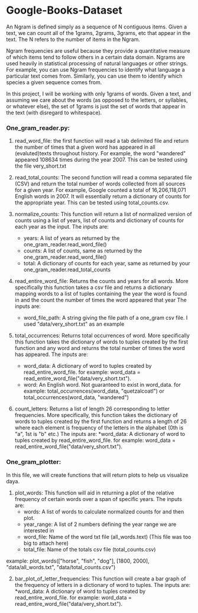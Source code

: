 # Google-Books-Dataset

An Ngram is defined simply as a sequence of N contiguous items. Given a text, we can count all of the 1grams, 2grams, 3grams, etc that appear in the text. The N refers to the number of items in the Ngram.

Ngram frequencies are useful because they provide a quantitative measure of which items tend to follow others in a certain data domain. Ngrams are used heavily in statistical processing of natural languages or other strings. For example, you can use Ngram frequencies to identify what language a particular text comes from. Similarly, you can use them to identify which species a given sequence comes from.

In this project, I will be working with only 1grams of words. Given a text, and assuming we care about the words (as opposed to the letters, or syllables, or whatever else), the set of 1grams is just the set of words that appear in the text (with disregard to whitespace).

### One_gram_reader.py:

1) read_word_file: the first function will read a tab delimited file and return the number of times that a given word has appeared in all (evaluted)texts throughout history. For example, the word "wandered" appeared 108634 times during the year 2007. This can be tested using the file very_short.txt

2) read_total_counts: The second function will read a comma separated file (CSV) and return the total number of words collected from all sources for a given year. For example, Google counted a total of 16,206,118,071 English words in 2007. It will essentially return a dictionary of counts for the appropriate year. This can be tested using total_counts.csv. 

3) normalize_counts: This function will return a list of normalized version of counts using a list of years, list of counts and dictionary of counts for each year as the input. 
  The inputs are: 
      * years: A list of years as returned by the one_gram_reader.read_word_file()
      * counts: A list of counts, same as returned by the one_gram_reader.read_word_file()
      * total: A dictionary of counts for each year, same as returned by your one_gram_reader.read_total_counts
      
4) read_entire_word_file:  Returns the counts and years for all words. More specifically this function takes a csv file and returns a dictionary mapping words to a list of tuples containing the year the word is found in and the count the number of times the word appeared that year
  The inputs are:
      * word_file_path: A string giving the file path of a one_gram csv file. I used "data/very_short.txt" as an example

5) total_occurrences: Returns total occurrences of word. More specifically this function takes the dictionary of words to tuples created by the first function and any word and returns the total number of times the word has appeared. 
  The inputs are:
      * word_data: A dictionary of word to tuples created by read_entire_word_file. 
        for example: word_data = read_entire_word_file("data/very_short.txt").
      * word: An English word. Not guaranteed to exist in word_data.
        for example: total_occurrences(word_data, "quetzalcoatl") or total_occurrences(word_data, "wandered")

6) count_letters:  Returns a list of length 26 corresponding to letter frequencies. More specifically, this function takes the dictionary of words to tuples created by the first function and returns a length of 26 where each element is frequency of the letters in the alphabet (0th is "a", 1st is "b" etc.)
     The inputs are: 
       *word_data: A dictionary of word to tuples created by read_entire_word_file. 
        for example: word_data = read_entire_word_file("data/very_short.txt").


### One_gram_plotter: 

In this file, we will create functions that will return plots to help us visualize daya. 

1) plot_words: This function will aid in returning a plot of the relative frequency of certain words over a span of specific years.
  The inputs are: 
      * words: A list of words to calculate normalized counts for and then plot. 
      * year_range: A list of 2 numbers defining the year range we are interested in
      * word_file: Name of the word txt file (all_words.text) (This file was too big to attach here) 
      * total_file: Name of the totals csv file (total_counts.csv)
      
  example: 
  plot_words(["horse", "fish", "dog"], [1800, 2000], "data/all_words.txt", "data/total_counts.csv")
  
2) bar_plot_of_letter_frequencies: This function will create a bar graph of the frequency of letters in a dictionary of word to tuples. 
     The inputs are: 
       *word_data: A dictionary of word to tuples created by read_entire_word_file. 
        for example: word_data = read_entire_word_file("data/very_short.txt").


